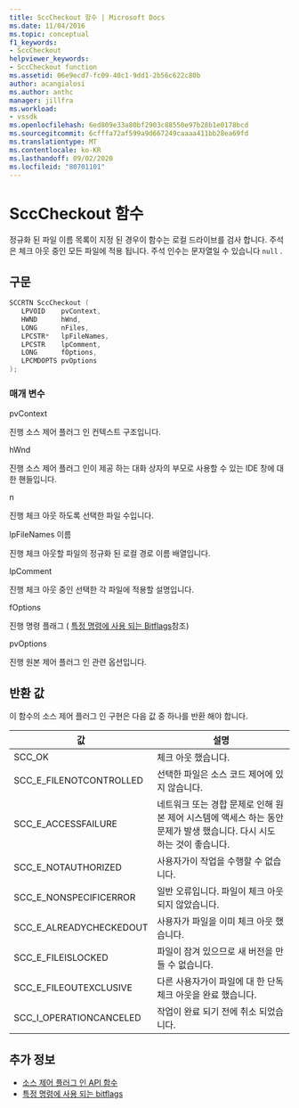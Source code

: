 ```yaml
---
title: SccCheckout 함수 | Microsoft Docs
ms.date: 11/04/2016
ms.topic: conceptual
f1_keywords:
- SccCheckout
helpviewer_keywords:
- SccCheckout function
ms.assetid: 06e9ecd7-fc09-40c1-9dd1-2b56c622c80b
author: acangialosi
ms.author: anthc
manager: jillfra
ms.workload:
- vssdk
ms.openlocfilehash: 6ed809e33a80bf2903c88550e97b28b1e0178bcd
ms.sourcegitcommit: 6cfffa72af599a9d667249caaaa411bb28ea69fd
ms.translationtype: MT
ms.contentlocale: ko-KR
ms.lasthandoff: 09/02/2020
ms.locfileid: "80701101"
---
```

# <a name="scccheckout-function"></a>SccCheckout 함수
정규화 된 파일 이름 목록이 지정 된 경우이 함수는 로컬 드라이브를 검사 합니다. 주석은 체크 아웃 중인 모든 파일에 적용 됩니다. 주석 인수는 문자열일 수 있습니다 `null` .

## <a name="syntax"></a>구문

```cpp
SCCRTN SccCheckout (
   LPVOID    pvContext,
   HWND      hWnd,
   LONG      nFiles,
   LPCSTR*   lpFileNames,
   LPCSTR    lpComment,
   LONG      fOptions,
   LPCMDOPTS pvOptions
);
```

### <a name="parameters"></a>매개 변수
 pvContext

진행 소스 제어 플러그 인 컨텍스트 구조입니다.

 hWnd

진행 소스 제어 플러그 인이 제공 하는 대화 상자의 부모로 사용할 수 있는 IDE 창에 대 한 핸들입니다.

 n

진행 체크 아웃 하도록 선택한 파일 수입니다.

 lpFileNames 이름

진행 체크 아웃할 파일의 정규화 된 로컬 경로 이름 배열입니다.

 lpComment

진행 체크 아웃 중인 선택한 각 파일에 적용할 설명입니다.

 fOptions

진행 명령 플래그 ( [특정 명령에 사용 되는 Bitflags](../extensibility/bitflags-used-by-specific-commands.md)참조)

 pvOptions

진행 원본 제어 플러그 인 관련 옵션입니다.

## <a name="return-value"></a>반환 값
 이 함수의 소스 제어 플러그 인 구현은 다음 값 중 하나를 반환 해야 합니다.

|값|설명|
|-----------|-----------------|
|SCC_OK|체크 아웃 했습니다.|
|SCC_E_FILENOTCONTROLLED|선택한 파일은 소스 코드 제어에 있지 않습니다.|
|SCC_E_ACCESSFAILURE|네트워크 또는 경합 문제로 인해 원본 제어 시스템에 액세스 하는 동안 문제가 발생 했습니다. 다시 시도 하는 것이 좋습니다.|
|SCC_E_NOTAUTHORIZED|사용자가이 작업을 수행할 수 없습니다.|
|SCC_E_NONSPECIFICERROR|일반 오류입니다. 파일이 체크 아웃 되지 않았습니다.|
|SCC_E_ALREADYCHECKEDOUT|사용자가 파일을 이미 체크 아웃 했습니다.|
|SCC_E_FILEISLOCKED|파일이 잠겨 있으므로 새 버전을 만들 수 없습니다.|
|SCC_E_FILEOUTEXCLUSIVE|다른 사용자가이 파일에 대 한 단독 체크 아웃을 완료 했습니다.|
|SCC_I_OPERATIONCANCELED|작업이 완료 되기 전에 취소 되었습니다.|

## <a name="see-also"></a>추가 정보
- [소스 제어 플러그 인 API 함수](../extensibility/source-control-plug-in-api-functions.md)
- [특정 명령에 사용 되는 bitflags](../extensibility/bitflags-used-by-specific-commands.md)
